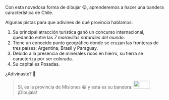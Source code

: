 <gs-toolbox toolbox-url="https://raw.githubusercontent.com/MumukiProject/mumuki-guia-gobstones-practica-primeros-programas-kids/master/assets/toolbox_1553281025747.xml"></gs-toolbox>

Con esta novedosa forma de dibujar :stuck_out_tongue_closed_eyes:, aprenderemos a hacer una bandera característica de Chile.

Algunas pistas para que adivines de qué provincia hablamos:

1. Su principal atracción turística ganó un concurso internacional, quedando entre las _7 maravillas naturales del mundo_.
2. Tiene un conocido punto geográfico donde se cruzan las fronteras de tres países: Argentina, Brasil y Paraguay.
3. Debido a la presencia de minerales ricos en hierro, su tierra se caracteriza por ser colorada.
4. Su capital es Posadas.

¿Adivinaste? :grimacing:

> Sí, es la provincia de Misiones :grinning: y esta es su bandera: <img src="https://upload.wikimedia.org/wikipedia/commons/c/ce/Bandera_de_la_Provincia_de_Misiones.svg" alt="" width="50px" height="25px" />. ¡Dibujala!